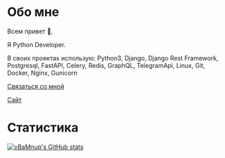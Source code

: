 # Обо мне
Всем привет 👋️,

Я Python Developer.

В своих проектах использую:
Python3, Django, Django Rest Framework, Postgresql, FastAPI, Celery, Redis, GraphQL, TelegramApi,  Linux, Git, Docker, Nginx, Gunicorn

[Связаться со мной](https://t.me/vBaMnup)

[Сайт](http://andryuxa.pythonanywhere.com/)

# Статистика

[![vBaMnup's GitHub stats](https://github-readme-stats.vercel.app/api?username=vBaMnup&show_icons=true)](https://github.com/anuraghazra/github-readme-stats)
<!--
[![Топ языков](https://github-readme-stats.vercel.app/api/top-langs/?username=vBaMnup&layout=compact)](https://github.com/anuraghazra/github-readme-stats)

**vBaMnup/vBaMnup** is a ✨ _special_ ✨ repository because its `README.md` (this file) appears on your GitHub profile.

Here are some ideas to get you started:

- 🔭 I’m currently working on ...
- 🌱 I’m currently learning ...
- 👯 I’m looking to collaborate on ...
- 🤔 I’m looking for help with ...
- 💬 Ask me about ...
- 📫 How to reach me: ...
- 😄 Pronouns: ...
- ⚡ Fun fact: ...
-->
